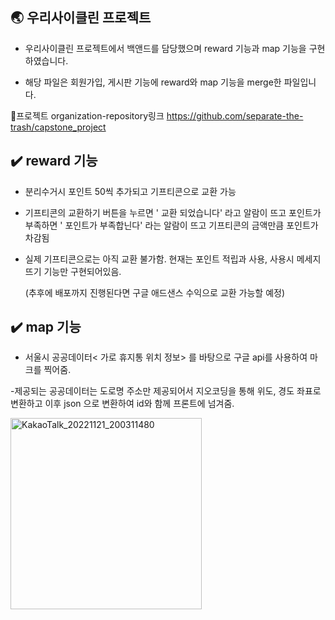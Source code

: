 ## :earth_asia: 우리사이클린 프로젝트

-  우리사이클린 프로젝트에서 백앤드를 담당했으며 reward 기능과 map 기능을 구현하였습니다.

-  해당 파일은 회원가입, 게시판 기능에 reward와 map 기능을 merge한 파일입니다.

:link:프로젝트 organization-repository링크 
https://github.com/separate-the-trash/capstone_project

## :heavy_check_mark: reward 기능 
-  분리수거시 포인트 50씩 추가되고 기프티콘으로 교환 가능 

-  기프티콘의 교환하기 버튼을 누르면  ' 교환 되었습니다' 라고 알람이 뜨고 포인트가 부족하면 ' 포인트가 부족합닌다' 라는 알람이 뜨고 기프티콘의 금액만큼 포인트가 차감됨

-  실제 기프티콘으로는 아직 교환 불가함. 현재는 포인트 적립과 사용, 사용시 메세지 뜨기 기능만 구현되어있음.

   (추후에 배포까지 진행된다면 구글 애드샌스 수익으로 교환 가능할 예정)
              
## :heavy_check_mark: map 기능

- 서울시 공공데이터< 가로 휴지통 위치 정보> 를 바탕으로 구글 api를 사용하여 마크를 찍어줌.

-제공되는 공공데이터는 도로명 주소만 제공되어서 지오코딩을 통해 위도, 경도 좌표로 변환하고 이후 json 으로 변환하여 id와 함께 프론트에 넘겨줌.
             
          
<img width="306" alt="KakaoTalk_20221121_200311480" src="https://user-images.githubusercontent.com/74054487/206088680-f40b5218-d6c6-4de7-8ecd-9528fe15c038.png">

